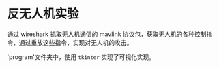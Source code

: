 
# 反无人机实验

通过 wireshark 抓取无人机通信的 mavlink 协议包，获取无人机的各种控制指令，通过重放这些指令，实现对无人机的攻击。

'program'文件夹中，使用 `tkinter` 实现了可视化实现。